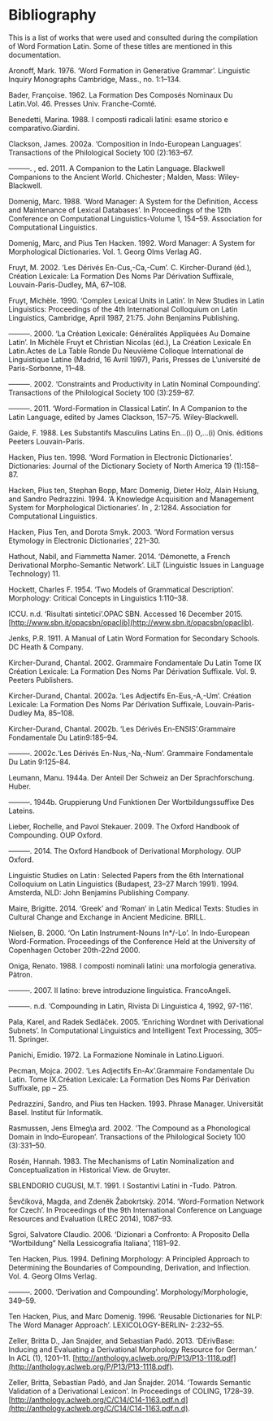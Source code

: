 # Bibliography

This is a list of works that were used and consulted during the compilation of Word Formation Latin. Some of these titles are mentioned in this documentation.

Aronoff, Mark. 1976. ‘Word Formation in Generative Grammar’. Linguistic Inquiry Monographs Cambridge, Mass., no. 1:1–134.

Bader, Françoise. 1962. La Formation Des Composés Nominaux Du Latin.Vol. 46. Presses Univ. Franche-Comté.

Benedetti, Marina. 1988. I composti radicali latini: esame storico e comparativo.Giardini.

Clackson, James. 2002a. ‘Composition in Indo-European Languages’. Transactions of the Philological Society 100 \(2\):163–67.

———. , ed. 2011. A Companion to the Latin Language. Blackwell Companions to the Ancient World. Chichester ; Malden, Mass: Wiley-Blackwell.

Domenig, Marc. 1988. ‘Word Manager: A System for the Definition, Access and Maintenance of Lexical Databases’. In Proceedings of the 12th Conference on Computational Linguistics-Volume 1, 154–59. Association for Computational Linguistics.

Domenig, Marc, and Pius Ten Hacken. 1992. Word Manager: A System for Morphological Dictionaries. Vol. 1. Georg Olms Verlag AG.

Fruyt, M. 2002. ‘Les Dérivés En-Cus,-Ca,-Cum’. C. Kircher-Durand \(éd.\), Création Lexicale: La Formation Des Noms Par Dérivation Suffixale, Louvain-Paris-Dudley, MA, 67–108.

Fruyt, Michèle. 1990. ‘Complex Lexical Units in Latin’. In New Studies in Latin Linguistics: Proceedings of the 4th International Colloquium on Latin Linguistics, Cambridge, April 1987, 21:75. John Benjamins Publishing.

———. 2000. ‘La Création Lexicale: Généralités Appliquées Au Domaine Latin’. In Michèle Fruyt et Christian Nicolas \(éd.\), La Création Lexicale En Latin.Actes de La Table Ronde Du Neuvième Colloque International de Linguistique Latine \(Madrid, 16 Avril 1997\), Paris, Presses de L’université de Paris-Sorbonne, 11–48.

———. 2002. ‘Constraints and Productivity in Latin Nominal Compounding’. Transactions of the Philological Society 100 \(3\):259–87.

———. 2011. ‘Word-Formation in Classical Latin’. In A Companion to the Latin Language, edited by James Clackson, 157–75. Wiley-Blackwell.

Gaide, F. 1988. Les Substantifs Masculins Latins En...\(i\) O,...\(i\) Onis. éditions Peeters Louvain-Paris.

Hacken, Pius ten. 1998. ‘Word Formation in Electronic Dictionaries’. Dictionaries: Journal of the Dictionary Society of North America 19 \(1\):158–87.

Hacken, Pius ten, Stephan Bopp, Marc Domenig, Dieter Holz, Alain Hsiung, and Sandro Pedrazzini. 1994. ‘A Knowledge Acquisition and Management System for Morphological Dictionaries’. In , 2:1284. Association for Computational Linguistics.

Hacken, Pius Ten, and Dorota Smyk. 2003. ‘Word Formation versus Etymology in Electronic Dictionaries’, 221–30.

Hathout, Nabil, and Fiammetta Namer. 2014. ‘Démonette, a French Derivational Morpho-Semantic Network’. LiLT \(Linguistic Issues in Language Technology\) 11.

Hockett, Charles F. 1954. ‘Two Models of Grammatical Description’. Morphology: Critical Concepts in Linguistics 1:110–38.

ICCU. n.d. ‘Risultati sintetici’.OPAC SBN. Accessed 16 December 2015. [http://www.sbn.it/opacsbn/opaclib](http://www.sbn.it/opacsbn/opaclib).

Jenks, P.R. 1911. A Manual of Latin Word Formation for Secondary Schools. DC Heath & Company.

Kircher-Durand, Chantal. 2002. Grammaire Fondamentale Du Latin Tome IX Création Lexicale: La Formation Des Noms Par Dérivation Suffixale. Vol. 9. Peeters Publishers.

Kircher-Durand, Chantal. 2002a. ‘Les Adjectifs En-Eus,-A,-Um’. Création Lexicale: La Formation Des Noms Par Dérivation Suffixale, Louvain-Paris-Dudley Ma, 85–108.

Kircher-Durand, Chantal. 2002b. ‘Les Dérivés En-ENSIS’.Grammaire Fondamentale Du Latin9:185–94.

———. 2002c.‘Les Dérivés En-Nus,-Na,-Num’. Grammaire Fondamentale Du Latin 9:125–84.

Leumann, Manu. 1944a. Der Anteil Der Schweiz an Der Sprachforschung. Huber.

———. 1944b. Gruppierung Und Funktionen Der Wortbildungssuffixe Des Lateins.

Lieber, Rochelle, and Pavol Stekauer. 2009. The Oxford Handbook of Compounding. OUP Oxford.

———. 2014. The Oxford Handbook of Derivational Morphology. OUP Oxford.

Linguistic Studies on Latin : Selected Papers from the 6th International Colloquium on Latin Linguistics \(Budapest, 23–27 March 1991\). 1994. Amsterda, NLD: John Benjamins Publishing Company.

Maire, Brigitte. 2014. ‘Greek’ and ‘Roman’ in Latin Medical Texts: Studies in Cultural Change and Exchange in Ancient Medicine. BRILL.

Nielsen, B. 2000. ‘On Latin Instrument-Nouns In\*/-Lo’. In Indo-European Word-Formation. Proceedings of the Conference Held at the University of Copenhagen October 20th-22nd 2000.

Oniga, Renato. 1988. I composti nominali latini: una morfologia generativa. Pàtron.

———. 2007. Il latino: breve introduzione linguistica. FrancoAngeli.

———. n.d. ‘Compounding in Latin, Rivista Di Linguistica 4, 1992, 97-116’.

Pala, Karel, and Radek Sedláček. 2005. ‘Enriching Wordnet with Derivational Subnets’. In Computational Linguistics and Intelligent Text Processing, 305–11. Springer.

Panichi, Emidio. 1972. La Formazione Nominale in Latino.Liguori.

Pecman, Mojca. 2002. ‘Les Adjectifs En-Ax’.Grammaire Fondamentale Du Latin. Tome IX.Création Lexicale: La Formation Des Noms Par Dérivation Suffixale, pp – 25.

Pedrazzini, Sandro, and Pius ten Hacken. 1993. Phrase Manager. Universität Basel. Institut für Informatik.

Rasmussen, Jens Elmeg\a ard. 2002. ‘The Compound as a Phonological Domain in Indo–European’. Transactions of the Philological Society 100 \(3\):331–50.

Rosén, Hannah. 1983. The Mechanisms of Latin Nominalization and Conceptualization in Historical View. de Gruyter.

SBLENDORIO CUGUSI, M.T. 1991. I Sostantivi Latini in -Tudo. Pàtron.

Ševčíková, Magda, and Zdeněk Žabokrtskỳ. 2014. ‘Word-Formation Network for Czech’. In Proceedings of the 9th International Conference on Language Resources and Evaluation \(LREC 2014\), 1087–93.

Sgroi, Salvatore Claudio. 2006. ‘Dizionari a Confronto: A Proposito Della “Wortbildung” Nella Lessicografia Italiana’, 1181–92.

Ten Hacken, Pius. 1994. Defining Morphology: A Principled Approach to Determining the Boundaries of Compounding, Derivation, and Inflection. Vol. 4. Georg Olms Verlag.

———. 2000. ‘Derivation and Compounding’. Morphology/Morphologie, 349–59.

Ten Hacken, Pius, and Marc Domenig. 1996. ‘Reusable Dictionaries for NLP: The Word Manager Approach’. LEXICOLOGY-BERLIN- 2:232–55.

Zeller, Britta D., Jan Snajder, and Sebastian Padó. 2013. ‘DErivBase: Inducing and Evaluating a Derivational Morphology Resource for German.’ In ACL \(1\), 1201–11. [http://anthology.aclweb.org/P/P13/P13-1118.pdf](http://anthology.aclweb.org/P/P13/P13-1118.pdf).

Zeller, Britta, Sebastian Padó, and Jan Šnajder. 2014. ‘Towards Semantic Validation of a Derivational Lexicon’. In Proceedings of COLING, 1728–39. [http://anthology.aclweb.org/C/C14/C14-1163.pdf.n.d](http://anthology.aclweb.org/C/C14/C14-1163.pdf.n.d).



